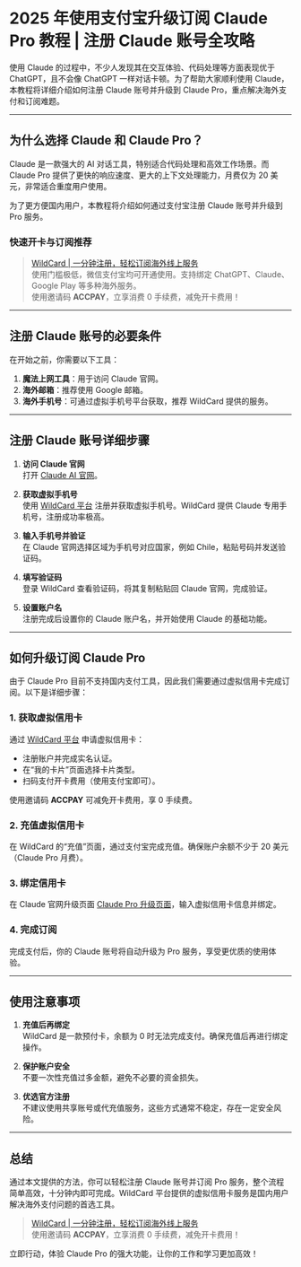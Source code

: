 # 2025 年使用支付宝升级订阅 Claude Pro 教程 | 注册 Claude 账号全攻略

使用 Claude 的过程中，不少人发现其在交互体验、代码处理等方面表现优于 ChatGPT，且不会像 ChatGPT 一样对话卡顿。为了帮助大家顺利使用 Claude，本教程将详细介绍如何注册 Claude 账号并升级到 Claude Pro，重点解决海外支付和订阅难题。

---

## 为什么选择 Claude 和 Claude Pro？

Claude 是一款强大的 AI 对话工具，特别适合代码处理和高效工作场景。而 Claude Pro 提供了更快的响应速度、更大的上下文处理能力，月费仅为 20 美元，非常适合重度用户使用。

为了更方便国内用户，本教程将介绍如何通过支付宝注册 Claude 账号并升级到 Pro 服务。  

### **快速开卡与订阅推荐**
> [WildCard | 一分钟注册，轻松订阅海外线上服务](https://bit.ly/bewildcard)  
> 使用门槛极低，微信支付宝均可开通使用。支持绑定 ChatGPT、Claude、Google Play 等多种海外服务。  
> 使用邀请码 **ACCPAY**，立享消费 0 手续费，减免开卡费用！

---

## 注册 Claude 账号的必要条件

在开始之前，你需要以下工具：
1. **魔法上网工具**：用于访问 Claude 官网。
2. **海外邮箱**：推荐使用 Google 邮箱。
3. **海外手机号**：可通过虚拟手机号平台获取，推荐 WildCard 提供的服务。

---

## 注册 Claude 账号详细步骤

1. **访问 Claude 官网**  
   打开 [Claude AI 官网](https://claude.ai/)。

2. **获取虚拟手机号**  
   使用 [WildCard 平台](https://bit.ly/bewildcard) 注册并获取虚拟手机号。WildCard 提供 Claude 专用手机号，注册成功率极高。

3. **输入手机号并验证**  
   在 Claude 官网选择区域为手机号对应国家，例如 Chile，粘贴号码并发送验证码。

4. **填写验证码**  
   登录 WildCard 查看验证码，将其复制粘贴回 Claude 官网，完成验证。

5. **设置账户名**  
   注册完成后设置你的 Claude 账户名，并开始使用 Claude 的基础功能。

---

## 如何升级订阅 Claude Pro

由于 Claude Pro 目前不支持国内支付工具，因此我们需要通过虚拟信用卡完成订阅。以下是详细步骤：

### 1. 获取虚拟信用卡
通过 [WildCard 平台](https://bit.ly/bewildcard) 申请虚拟信用卡：
- 注册账户并完成实名认证。
- 在“我的卡片”页面选择卡片类型。
- 扫码支付开卡费用（使用支付宝即可）。

使用邀请码 **ACCPAY** 可减免开卡费用，享 0 手续费。

### 2. 充值虚拟信用卡
在 WildCard 的“充值”页面，通过支付宝完成充值。确保账户余额不少于 20 美元（Claude Pro 月费）。

### 3. 绑定信用卡
在 Claude 官网升级页面 [Claude Pro 升级页面](https://claude.ai/upgrade)，输入虚拟信用卡信息并绑定。

### 4. 完成订阅
完成支付后，你的 Claude 账号将自动升级为 Pro 服务，享受更优质的使用体验。

---

## 使用注意事项

1. **充值后再绑定**  
   WildCard 是一款预付卡，余额为 0 时无法完成支付。确保充值后再进行绑定操作。

2. **保护账户安全**  
   不要一次性充值过多金额，避免不必要的资金损失。

3. **优选官方注册**  
   不建议使用共享账号或代充值服务，这些方式通常不稳定，存在一定安全风险。

---

## 总结

通过本文提供的方法，你可以轻松注册 Claude 账号并订阅 Pro 服务，整个流程简单高效，十分钟内即可完成。WildCard 平台提供的虚拟信用卡服务是国内用户解决海外支付问题的首选工具。

> [WildCard | 一分钟注册，轻松订阅海外线上服务](https://bit.ly/bewildcard)  
> 使用邀请码 **ACCPAY**，立享消费 0 手续费，减免开卡费用！

立即行动，体验 Claude Pro 的强大功能，让你的工作和学习更加高效！
